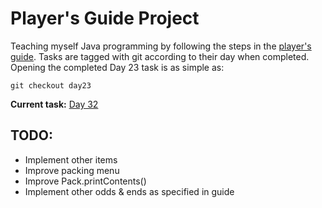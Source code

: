 # Player's Guide Project

Teaching myself Java programming by following the steps in the [player's
guide](players_guide_java.md). Tasks are tagged with git according to their
day when completed. Opening the completed Day 23 task is as simple as:

```shell
git checkout day23
```

**Current task:** [Day 32](/players_guide_java.md#day-32-challenge-packing-inventory-150-xp)

## TODO:

- Implement other items
- Improve packing menu
- Improve Pack.printContents()
- Implement other odds & ends as specified in guide
